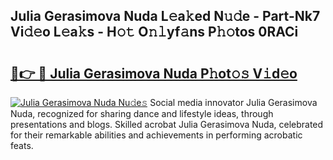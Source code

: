 ## Julia Gerasimova Nuda L𝚎a𝚔ed N𝚞𝚍e - Part-Nk7 Vi𝚍𝚎o L𝚎a𝚔s - H𝚘𝚝 O𝚗𝚕yf𝚊ns P𝚑𝚘tos 0RACi

# <h2><a href="http://kf823a.oniu.top/?m=Julia+Gerasimova+Nuda">🔗👉 🔴 Julia Gerasimova Nuda P𝚑ot𝚘𝚜 V𝚒d𝚎o</a></h2>

[![Julia Gerasimova Nuda Nu𝚍e𝚜](https://i.imgur.com/0qMVB7G.gif)](http://kf823a.oniu.top/?m=Julia+Gerasimova+Nuda)
Social media innovator Julia Gerasimova Nuda, recognized for sharing dance and lifestyle ideas, through presentations and blogs. Skilled acrobat Julia Gerasimova Nuda, celebrated for their remarkable abilities and achievements in performing acrobatic feats.  
